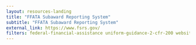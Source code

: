 ```yaml
---
layout: resources-landing
title: "FFATA Subaward Reporting System"
subtitle: "FFATA Subaward Reporting System" 
external_link: https://www.fsrs.gov/
filters: federal-financial-assistance uniform-guidance-2-cfr-200 website federal-agency 2006
---
```

